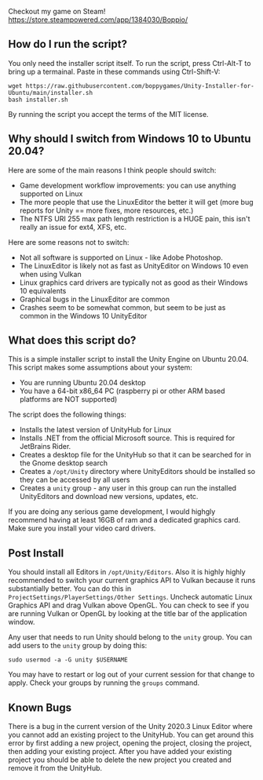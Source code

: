 Checkout my game on Steam! https://store.steampowered.com/app/1384030/Boppio/

## How do I run the script?
 
You only need the installer script itself. To run the script, press Ctrl-Alt-T to bring up a termainal.
Paste in these commands using Ctrl-Shift-V:
 
```
wget https://raw.githubusercontent.com/boppygames/Unity-Installer-for-Ubuntu/main/installer.sh
bash installer.sh
```
By running the script you accept the terms of the MIT license.

## Why should I switch from Windows 10 to Ubuntu 20.04?

Here are some of the main reasons I think people should switch:
 - Game development workflow improvements: you can use anything supported on Linux
 - The more people that use the LinuxEditor the better it will get (more bug reports for Unity == more fixes, more resources, etc.)
 - The NTFS URI 255 max path length restriction is a HUGE pain, this isn't really an issue for ext4, XFS, etc.

Here are some reasons not to switch:
 - Not all software is supported on Linux - like Adobe Photoshop.
 - The LinuxEditor is likely not as fast as UnityEditor on Windows 10 even when using Vulkan
 - Linux graphics card drivers are typically not as good as their Windows 10 equivalents
 - Graphical bugs in the LinuxEditor are common
 - Crashes seem to be somewhat common, but seem to be just as common in the Windows 10 UnityEditor

## What does this script do?

This is a simple installer script to install the Unity Engine on Ubuntu 20.04. This script makes some assumptions about your system:
 - You are running Ubuntu 20.04 desktop
 - You have a 64-bit x86_64 PC (raspberry pi or other ARM based platforms are NOT supported)
 
The script does the following things:
 - Installs the latest version of UnityHub for Linux
 - Installs .NET from the official Microsoft source. This is required for JetBrains Rider.
 - Creates a desktop file for the UnityHub so that it can be searched for in the Gnome desktop search
 - Creates a `/opt/Unity` directory where UnityEditors should be installed so they can be accessed by all users
 - Creates a `unity` group - any user in this group can run the installed UnityEditors and download new versions, updates, etc.
 
If you are doing any serious game development, I would highgly recommend having at least 16GB of ram and a dedicated graphics card. Make sure you install your video card drivers.
 
## Post Install
 
You should install all Editors in `/opt/Unity/Editors`. Also it is highly highly recommended to switch your current graphics API to Vulkan because it runs substantially better. You can do this in `ProjectSettings/PlayerSettings/Other Settings`. Uncheck automatic Linux Graphics API and drag Vulkan above OpenGL. You can check to see if you are running Vulkan or OpenGL by looking at the title bar of the application window.

Any user that needs to run Unity should belong to the `unity` group. You can add users to the `unity` group by doing this:

```
sudo usermod -a -G unity $USERNAME
```

You may have to restart or log out of your current session for that change to apply. Check your groups by running the `groups` command.

## Known Bugs

There is a bug in the current version of the Unity 2020.3 Linux Editor where you cannot add an existing project to the UnityHub. You can get around this error by first adding a new project, opening the project, closing the project, then adding your existing project. After you have added your existing project you should be able to delete the new project you created and remove it from the UnityHub.
